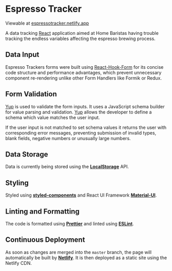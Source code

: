 # Espresso Tracker

Viewable at [espressotracker.netlify.app](https://espressotracker.netlify.app/)

A data tracking [React](https://reactjs.org/) application aimed at Home Baristas having trouble tracking the endless variables affecting the espresso brewing process.

## Data Input

Espresso Trackers forms were built using [React-Hook-Form](https://react-hook-form.com/) for its concise code structure and performance advantages, which prevent unnecessary component re-rendering unlike other Form Handlers like Formik or Redux.

## Form Validation

[Yup](https://github.com/jquense/yup) is used to validate the form inputs. It uses a JavaScript schema builder for value parsing and validation. [Yup](https://github.com/jquense/yup) allows the developer to define a schema which value matches the user input.

If the user input is not matched to set schema values it returns the user with corresponding error messages, preventing submission of invalid types, blank fields, negative numbers or unusually large numbers.

## Data Storage

Data is currently being stored using the [**LocalStorage**](https://developer.mozilla.org/en-US/docs/Web/API/Storage) API.

## Styling

Styled using [**styled-components**](https://www.styled-components.com) and React UI Framework [**Material-UI**](https://material-ui.com/).

## Linting and Formatting

The code is formatted using **[Prettier](https://github.com/prettier/prettier)** and linted using **[ESLint](https://eslint.org/)**.

## Continuous Deployment

As soon as changes are merged into the `master` branch, the page will automatically be built by **[Netlify](https://netlify.com)**. It is then deployed as a static site using the Netlify CDN.
